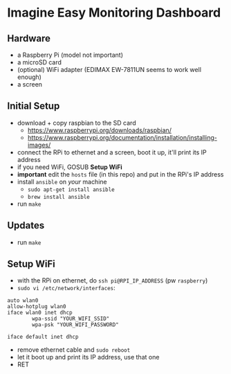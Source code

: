 # Imagine Easy Monitoring Dashboard

## Hardware

* a Raspberry Pi (model not important)
* a microSD card
* (optional) WiFi adapter (EDIMAX EW-7811UN seems to work well enough)
* a screen

## Initial Setup

* download + copy raspbian to the SD card
  * https://www.raspberrypi.org/downloads/raspbian/
  * https://www.raspberrypi.org/documentation/installation/installing-images/
* connect the RPi to ethernet and a screen, boot it up, it'll print its IP address
* if you need WiFi, GOSUB **Setup WiFi**
* **important** edit the `hosts` file (in this repo) and put in the RPi's IP address
* install `ansible` on *your* machine
  * `sudo apt-get install ansible`
  * `brew install ansible`
* run `make`

## Updates

* run `make`

## Setup WiFi

* with the RPi on ethernet, do `ssh pi@RPI_IP_ADDRESS` (pw `raspberry`)
* `sudo vi /etc/network/interfaces`:
```
auto wlan0
allow-hotplug wlan0
iface wlan0 inet dhcp
        wpa-ssid "YOUR_WIFI_SSID"
        wpa-psk "YOUR_WIFI_PASSWORD"

iface default inet dhcp
```
* remove ethernet cable and `sudo reboot`
* let it boot up and print its IP address, use that one
* RET
